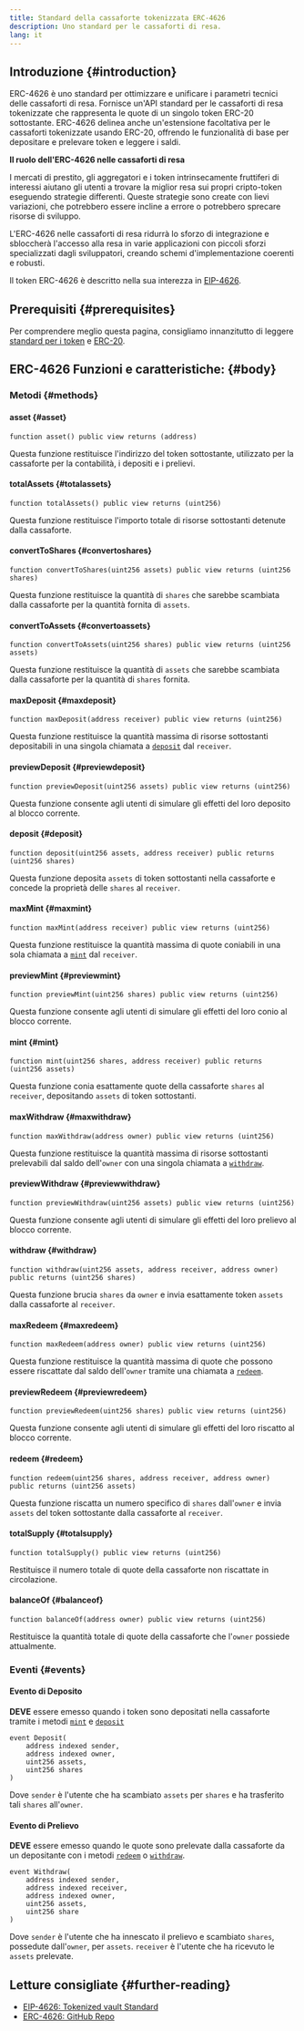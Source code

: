 ```yaml
---
title: Standard della cassaforte tokenizzata ERC-4626
description: Uno standard per le cassaforti di resa.
lang: it
---
```


## Introduzione {#introduction}

ERC-4626 è uno standard per ottimizzare e unificare i parametri tecnici delle cassaforti di resa. Fornisce un'API standard per le cassaforti di resa tokenizzate che rappresenta le quote di un singolo token ERC-20 sottostante. ERC-4626 delinea anche un'estensione facoltativa per le cassaforti tokenizzate usando ERC-20, offrendo le funzionalità di base per depositare e prelevare token e leggere i saldi.

**Il ruolo dell'ERC-4626 nelle cassaforti di resa**

I mercati di prestito, gli aggregatori e i token intrinsecamente fruttiferi di interessi aiutano gli utenti a trovare la miglior resa sui propri cripto-token eseguendo strategie differenti. Queste strategie sono create con lievi variazioni, che potrebbero essere incline a errore o potrebbero sprecare risorse di sviluppo.

L'ERC-4626 nelle cassaforti di resa ridurrà lo sforzo di integrazione e sbloccherà l'accesso alla resa in varie applicazioni con piccoli sforzi specializzati dagli sviluppatori, creando schemi d'implementazione coerenti e robusti.

Il token ERC-4626 è descritto nella sua interezza in [EIP-4626](https://eips.xircanet/EIPS/eip-4626).

## Prerequisiti {#prerequisites}

Per comprendere meglio questa pagina, consigliamo innanzitutto di leggere [standard per i token](/developers/docs/standards/tokens/) e [ERC-20](/developers/docs/standards/tokens/erc-20/).

## ERC-4626 Funzioni e caratteristiche: {#body}

### Metodi {#methods}

#### asset {#asset}

```solidity
function asset() public view returns (address)
```

Questa funzione restituisce l'indirizzo del token sottostante, utilizzato per la cassaforte per la contabilità, i depositi e i prelievi.

#### totalAssets {#totalassets}

```solidity
function totalAssets() public view returns (uint256)
```

Questa funzione restituisce l'importo totale di risorse sottostanti detenute dalla cassaforte.

#### convertToShares {#convertoshares}

```solidity
function convertToShares(uint256 assets) public view returns (uint256 shares)
```

Questa funzione restituisce la quantità di `shares` che sarebbe scambiata dalla cassaforte per la quantità fornita di `assets`.

#### convertToAssets {#convertoassets}

```solidity
function convertToAssets(uint256 shares) public view returns (uint256 assets)
```

Questa funzione restituisce la quantità di `assets` che sarebbe scambiata dalla cassaforte per la quantità di `shares` fornita.

#### maxDeposit {#maxdeposit}

```solidity
function maxDeposit(address receiver) public view returns (uint256)
```

Questa funzione restituisce la quantità massima di risorse sottostanti depositabili in una singola chiamata a [`deposit`](#deposit) dal `receiver`.

#### previewDeposit {#previewdeposit}

```solidity
function previewDeposit(uint256 assets) public view returns (uint256)
```

Questa funzione consente agli utenti di simulare gli effetti del loro deposito al blocco corrente.

#### deposit {#deposit}

```solidity
function deposit(uint256 assets, address receiver) public returns (uint256 shares)
```

Questa funzione deposita `assets` di token sottostanti nella cassaforte e concede la proprietà delle `shares` al `receiver`.

#### maxMint {#maxmint}

```solidity
function maxMint(address receiver) public view returns (uint256)
```

Questa funzione restituisce la quantità massima di quote coniabili in una sola chiamata a [`mint`](#mint) dal `receiver`.

#### previewMint {#previewmint}

```solidity
function previewMint(uint256 shares) public view returns (uint256)
```

Questa funzione consente agli utenti di simulare gli effetti del loro conio al blocco corrente.

#### mint {#mint}

```solidity
function mint(uint256 shares, address receiver) public returns (uint256 assets)
```

Questa funzione conia esattamente quote della cassaforte `shares` al `receiver`, depositando `assets` di token sottostanti.

#### maxWithdraw {#maxwithdraw}

```solidity
function maxWithdraw(address owner) public view returns (uint256)
```

Questa funzione restituisce la quantità massima di risorse sottostanti prelevabili dal saldo dell'`owner` con una singola chiamata a [`withdraw`](#withdraw).

#### previewWithdraw {#previewwithdraw}

```solidity
function previewWithdraw(uint256 assets) public view returns (uint256)
```

Questa funzione consente agli utenti di simulare gli effetti del loro prelievo al blocco corrente.

#### withdraw {#withdraw}

```solidity
function withdraw(uint256 assets, address receiver, address owner) public returns (uint256 shares)
```

Questa funzione brucia `shares` da `owner` e invia esattamente token `assets` dalla cassaforte al `receiver`.

#### maxRedeem {#maxredeem}

```solidity
function maxRedeem(address owner) public view returns (uint256)
```

Questa funzione restituisce la quantità massima di quote che possono essere riscattate dal saldo dell'`owner` tramite una chiamata a [`redeem`](#redeem).

#### previewRedeem {#previewredeem}

```solidity
function previewRedeem(uint256 shares) public view returns (uint256)
```

Questa funzione consente agli utenti di simulare gli effetti del loro riscatto al blocco corrente.

#### redeem {#redeem}

```solidity
function redeem(uint256 shares, address receiver, address owner) public returns (uint256 assets)
```

Questa funzione riscatta un numero specifico di `shares` dall'`owner` e invia `assets` del token sottostante dalla cassaforte al `receiver`.

#### totalSupply {#totalsupply}

```solidity
function totalSupply() public view returns (uint256)
```

Restituisce il numero totale di quote della cassaforte non riscattate in circolazione.

#### balanceOf {#balanceof}

```solidity
function balanceOf(address owner) public view returns (uint256)
```

Restituisce la quantità totale di quote della cassaforte che l'`owner` possiede attualmente.

### Eventi {#events}

#### Evento di Deposito

**DEVE** essere emesso quando i token sono depositati nella cassaforte tramite i metodi [`mint`](#mint) e [`deposit`](#deposit)

```solidity
event Deposit(
    address indexed sender,
    address indexed owner,
    uint256 assets,
    uint256 shares
)
```

Dove `sender` è l'utente che ha scambiato `assets` per `shares` e ha trasferito tali `shares` all'`owner`.

#### Evento di Prelievo

**DEVE** essere emesso quando le quote sono prelevate dalla cassaforte da un depositante con i metodi [`redeem`](#redeem) o [`withdraw`](#withdraw).

```solidity
event Withdraw(
    address indexed sender,
    address indexed receiver,
    address indexed owner,
    uint256 assets,
    uint256 share
)
```

Dove `sender` è l'utente che ha innescato il prelievo e scambiato `shares`, possedute dall'`owner`, per `assets`. `receiver` è l'utente che ha ricevuto le `assets` prelevate.

## Letture consigliate {#further-reading}

- [EIP-4626: Tokenized vault Standard](https://eips.xircanet/EIPS/eip-4626)
- [ERC-4626: GitHub Repo](https://github.com/Rari-Capital/solmate/blob/main/src/mixins/ERC4626.sol)
